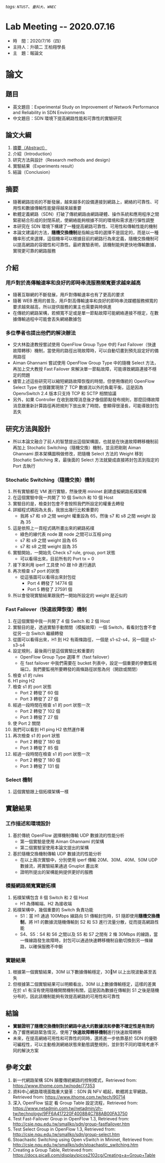 ###### tags: `NTUST`、`臺科大`、`WNEC`
# Lab Meeting -- 2020.07.16
- 時　間：2020/7/16（四）
- 主持人：升碩二 王柏翔學長
- 主　題：報論文

# 論文
## 題目
- 英文題目：Experimental Study on Improvement of Network Performance and Reliability in SDN Environments
- 中文題目：SDN 環境下提高網路性能和可靠性的實驗研究

## 論文大綱
1. [摘要（Abstract）](https://github.com/ChiaYuSu/lab-meeting-minutes/blob/master/1090716.md#%E6%91%98%E8%A6%81)
2. 介紹（Introduction）
3. 研究方法與設計（Research methods and design）
4. 實驗結果（Experiments result）
5. 結論（Conclusion）

## 摘要
- 隨著網路技術的不斷發展，越來越多的設備連接到網路上，網絡的可靠性、可用性和數據傳輸性能變得越來越重要
- 軟體定義網路（SDN）打破了傳統網路由網路硬體、操作系統和應用程序之間緊密結合形成的封閉系統，使網絡能夠根據不同的環境和需求進行彈性調整
- 本研究在 SDN 環境下構建了一種提高網路可靠性、可用性和傳輸性能的機制
- 本論文建議的方法，**隨機交換機制**是指輸出埠的選擇不是固定的，而是以一種機率形式來選擇，這個機率可以根據目前的網路行為來定義，隨機交換機制可以提高網路的容錯性和可靠性。最終實驗表明，該機制能夠更快地傳輸數據，實現更可靠的網路服務

## 介紹
### 用戶對於高傳輸速率和良好的即時串流服務頻寬要求越來越高
- 隨著互聯網的不斷發展，用戶對傳輸速率也有了更高的要求
- 隨著 WEB 應用的普及，用戶對高傳輸速率和良好的即時串流媒體服務頻寬的要求越來越高，所以提供服務的業主也需要與時俱進
- 在傳統的網路架構，若頻寬不足或是單一節點故障可能網絡連接不穩定，在數據傳輸過程中可能會丟失網絡數據包

### 多位學者也提出他們的解決辦法
- 交大林盈達教授嘗試使用 OpenFlow Group Type 中的 Fast Failover（快速故障轉移）機制，當使用的路徑出現故障時，可以自動切畫到預先設定好的備用路徑
- Aiman Ghannami 嘗試使用 OpenFlow Group Type 中的隨機 Select 方法，再加上交大教授 Fast Failover 來解決單一節點故障，可能導致網路連接不穩定的問題
- 儘管上述這些研究可以縮短網路故障恢復的時間，但使用傳統的 OpenFlow Select Type 也很難實現除了 TCP 數據流以外的負載平衡，這是因為 OpenvSwitch 2.4 版本只支持 TCP 和 SCTP 相關協議
- 另外，如果 Controller 在收到故障消息後才像個節點發布規則，那麼回傳故障消息跟重新計算路徑再把規則下放出來了時間，會顯得很漫長，可能導致封包丟失

## 研究方法與設計
- 所以本論文融合了前人的智慧提出這個架構圖，也就是在快速故障轉移機制前再加上 Stochatic Switching（隨機交換）機制，並且把剛剛 Aiman Ghannami 原本架構圖稍做修改，把隨機 Select 方法的 Weight 移到 Stochatic Switching 來，最後面的 Select 方法就變成直接將封包丟到指定的 Port 去執行

### Stochatic Switching（隨機交換）機制
1. 所有實驗都在 VM 進行實驗，然後使用 mininet 創建虛擬網路拓樸架構
2. 在這個實驗中我一共開了 10 個 Switch 和 10 個 Host
3. 實驗目的是，檢查封包會不會按照我們所設定的權重去轉發
4. 詳細程式碼因為太長，我放出幾行比較重要的
   - 我將 s7 和 s9 之間 weight 權重設為 65，然後 s7 和 s8 之間 weight 設為 35
4. 這是依照上一頁程式碼所畫出來的網路拓樸
   - 綠色的線代表 node 跟 node 之間可以互相 ping
   - s7 和 s9 之間 weight 設為 65
   - s7 和 s8 之間 weight 設為 35
5. 實驗開始，一開始先 Check s7 rule, group, port 狀態
   - 可以看得出來，目前所有的 Port tx = 0
6. 接下來利用 iperf 工具使 h0 跟 h9 進行通訊
7. 再次檢查 s7 port 的狀態
   - 從這張圖可以看得出來封包從 
     - Port 4 轉發了 14774 個
     - Port 5 轉發了 27591 個 
8. 所以會發現實驗結果跟我們一開始所設定的 weight 是近似的

### Fast Failover（快速故障恢復）機制
1. 在這個實驗中我一共開了 4 個 Switch 和 2 個 Host
2. 實驗目的是，透過實驗手動關閉（模擬故障）一個 Switch，看看封包會不會從另一台 Switch 繼續轉發
3. 從圖可以看得出來，H1 到 H2 有兩條路徑，一個是 s1-s2-s4，另一個是 s1-s3-s4
4. 設定規則，最後兩行是這個實驗比較重要的
    - OpenFlow Group Type 選擇 ff（fast failover）
    - 在 fast failover 中我們需要在 bucket 列表中，設定一個重要的參數監視端口，我們要監視所要轉發的兩條路徑狀態為何（開啟或關閉）
5. 檢查 s1 的 rules
6. H1 ping H2
7. 檢查 s1 的 port 狀態
    - Port 2 轉發了 60 個
    - Port 3 轉發了 27 個
8. 經過一段時間在檢查 s1 的 port 狀態一次
    - Port 2 轉發了 102 個
    - Port 3 轉發了 27 個
9. 使 Port 2 關閉
10. 我們可以看到 H1 ping H2 依然運作著
11. 再次檢查 s1 的 port 狀態
    - Port 2 轉發了 180 個
    - Port 3 轉發了 85 個
12. 經過一段時間在檢查 s1 的 port 狀態一次
    - Port 2 轉發了 180 個
    - Port 3 轉發了 131 個 
### Select 機制
1. 這個實驗跟上個拓樸架構一樣


## 實驗結果
### 工作描述和環境設計
1. 基於傳統 OpenFlow 選擇機制傳輸 UDP 數據流的性能分析
    - 第一個實驗是使用 Aiman Ghannami 的架構
    - 第二個實驗室使用本論文提出的架構
2. 基於隨機交換機制傳輸 UDP 數據流的性能分析
    - 在以上兩次實驗中，分別使用 iperf 傳輸 20M、30M、40M、50M UDP 數據流，將實驗結果通過 Gnuplot 畫出來
    - 證明所提出的架構能夠提供更好的服務

### 模擬網路頻寬實驗拓樸
1. 拓樸架構包含 8 個 Switch 和 2 個 Host
    - H1 為傳輸端、H2 為接收端
2. 拓樸架構中，幾個重要的 Switch 負責功能
    - S1：當 H1 通過 100Mbps 線路向 S1 傳輸封包時，S1 隨即使用**隨機交換機制**，將 H1 的數據流隨機傳輸到 S2 和 S3 進行流量分散，從而提高網路性能
    - S4、S5：S4 和 S6 之間以及 S5 和 S7 之間有 2 條 30Mbps 的線路，當一條線路發生故障時，封包可以通過快速轉移機制自動切換到另一條線路，以確保服務不中斷

### 實驗結果
1. 根據第一個實驗結果，30M 以下數據傳輸穩定，30M 以上出現波動甚至丟失
2. 但根據第二個實驗結果可以明顯看出，30M 以上數據傳輸穩定，這樣的差異在於 s1 有沒有使用隨機開關機制有關，這是因為數據在傳輸到 S1 之後是隨機分布的，因此該機制能夠有效提高網路的可用性和可靠性

## 結論
- **實驗證明了隨機交換機制對於網路中過大的數據流和參數不確定性是有效的**
- 為了響應網路緊急情況，使用了**快速故障轉移機制**進行快速故障轉移
- 未來，在提高網絡可用性和可靠性的同時，還將進一步依靠基於 SDN 的優勢可編程性，可以主動檢測網絡狀態來動態調整規則，並針對不同的環境考慮不同的解決方案

## 參考文獻
1. 新一代網路架構 SDN 顛覆傳統網路的控制模式，Retrieved from: https://www.ithome.com.tw/node/77353
2. 資料中心網路環境面臨重大變革：SDN 與 NFV 崛起，軟體將主宰網路，Retrieved from: https://www.ithome.com.tw/tech/90714
3. 深入 OpenFlow 協定 看 Group Table 設定流程，Retrieved from: https://www.netadmin.com.tw/netadmin/zh-tw/technology/9FF6A417220F400884C788AB00FA3750
4. Test Fast-Failover Group in OpenFlow 1.3, Retrieved from: http://csie.nqu.edu.tw/smallko/sdn/group-fastfailover.htm
5. Test Select Group in OpenFlow 1.3, Retrieved from: http://csie.nqu.edu.tw/smallko/sdn/group-select.htm
6. Stoachastic Switching using Open vSwitch in Mininet, Retrieved from: http://csie.nqu.edu.tw/smallko/sdn/stoachastic_switching.htm
7. Creating a Group Table, Retrieved from: https://docs.pica8.com/display/picos2102cg/Creating+a+Group+Table